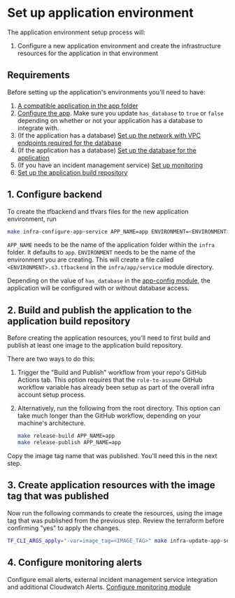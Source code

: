 # Set up application environment

The application environment setup process will:

1. Configure a new application environment and create the infrastructure resources for the application in that environment

## Requirements

Before setting up the application's environments you'll need to have:

1. [A compatible application in the app folder](https://github.com/navapbc/template-infra/blob/main/template-only-docs/application-requirements.md)
2. [Configure the app](/infra/app/app-config/main.tf). Make sure you update `has_database` to `true` or `false` depending on whether or not your application has a database to integrate with.
3. (If the application has a database) [Set up the network with VPC endpoints required for the database](./set-up-network.md)
4. (If the application has a database) [Set up the database for the application](./set-up-database.md)
5. (If you have an incident management service) [Set up monitoring](./set-up-monitoring-alerts.md)
6. [Set up the application build repository](./set-up-app-build-repository.md)

## 1. Configure backend

To create the tfbackend and tfvars files for the new application environment, run

```bash
make infra-configure-app-service APP_NAME=app ENVIRONMENT=<ENVIRONMENT>
```

`APP_NAME` needs to be the name of the application folder within the `infra` folder. It defaults to `app`.
`ENVIRONMENT` needs to be the name of the environment you are creating. This will create a file called `<ENVIRONMENT>.s3.tfbackend` in the `infra/app/service` module directory.

Depending on the value of `has_database` in the [app-config module](/infra/app/app-config/main.tf), the application will be configured with or without database access.

## 2. Build and publish the application to the application build repository

Before creating the application resources, you'll need to first build and publish at least one image to the application build repository.

There are two ways to do this:

1. Trigger the "Build and Publish" workflow from your repo's GitHub Actions tab. This option requires that the `role-to-assume` GitHub workflow variable has already been setup as part of the overall infra account setup process.
1. Alternatively, run the following from the root directory. This option can take much longer than the GitHub workflow, depending on your machine's architecture.

    ```bash
    make release-build APP_NAME=app
    make release-publish APP_NAME=app
    ```

Copy the image tag name that was published. You'll need this in the next step.

## 3. Create application resources with the image tag that was published

Now run the following commands to create the resources, using the image tag that was published from the previous step. Review the terraform before confirming "yes" to apply the changes.

```bash
TF_CLI_ARGS_apply="-var=image_tag=<IMAGE_TAG>" make infra-update-app-service APP_NAME=app ENVIRONMENT=<ENVIRONMENT>
```

## 4. Configure monitoring alerts

Configure email alerts, external incident management service integration and additional Cloudwatch Alerts.
[Configure monitoring module](./set-up-monitoring-alerts.md)

